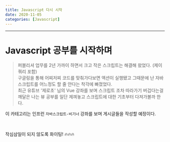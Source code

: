 ```yaml
---
title: Javascript 다시 시작
date: 2020-11-05
categories: [Javascript]
---
```


---

# Javascript 공부를 시작하며

> 퍼블리셔 업무를 2년 가까이 하면서 크고 작은 스크립트는 해결해 왔었다. (제이쿼리 포함)  
> 구글링을 통해 어찌저찌 코드를 맞춰가다보면 액션이 실행됐고 그때문에 난 자바스크립트를 어느정도 할 줄 안다는 착각에 빠졌었다.  
> 최근 유튜브 '제로초' 님의 Vue 강좌를 보며 스크립트 조차 따라가기 버겁다는걸 깨달은 나는 뷰 공부를 일단 제껴놓고 스크립트에 대한  기초부터 다져가볼까 한다.


이 카테고리는 인프런 `자바스크립트-비기너` 강좌를 보며 게시글들을 작성할 예정이다.  

<br/>

작심삼일이 되지 않도록 화이팅! 🔥🔥🔥